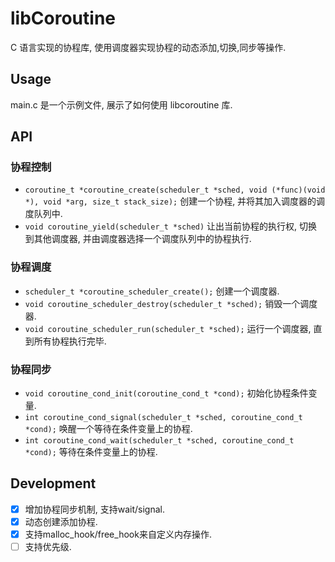 # libCoroutine

C 语言实现的协程库, 使用调度器实现协程的动态添加,切换,同步等操作.

## Usage

main.c 是一个示例文件, 展示了如何使用 libcoroutine 库.

## API

### 协程控制

- `coroutine_t *coroutine_create(scheduler_t *sched, void (*func)(void *), void *arg, size_t stack_size);` 创建一个协程, 并将其加入调度器的调度队列中.
- `void coroutine_yield(scheduler_t *sched)` 让出当前协程的执行权, 切换到其他调度器, 并由调度器选择一个调度队列中的协程执行.

### 协程调度

- `scheduler_t *coroutine_scheduler_create();` 创建一个调度器.
- `void coroutine_scheduler_destroy(scheduler_t *sched);` 销毁一个调度器.
- `void coroutine_scheduler_run(scheduler_t *sched);` 运行一个调度器, 直到所有协程执行完毕.

### 协程同步

- `void coroutine_cond_init(coroutine_cond_t *cond);` 初始化协程条件变量.
- `int coroutine_cond_signal(scheduler_t *sched, coroutine_cond_t *cond);` 唤醒一个等待在条件变量上的协程.
- `int coroutine_cond_wait(scheduler_t *sched, coroutine_cond_t *cond);` 等待在条件变量上的协程.

## Development

- [x] 增加协程同步机制, 支持wait/signal.
- [x] 动态创建添加协程.
- [x] 支持malloc_hook/free_hook来自定义内存操作.
- [ ] 支持优先级.
